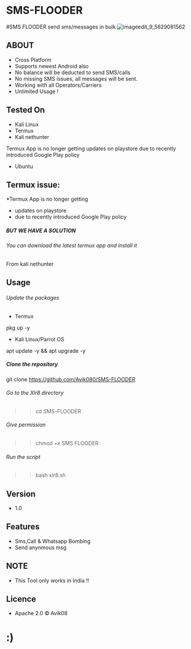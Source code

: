 # SMS-FLOODER
#SMS FLOODER send sms/messages in bulk 
![imageedit_9_5629081562](https://user-images.githubusercontent.com/85094422/136012401-6d088621-fc8c-4247-a7dc-c30b0915a27d.jpg)

## ABOUT

* Cross Platform
* Supports newest Android also
* No balance will be deducted to send SMS/calls
* No missing SMS issues, all messages will be sent.
* Working with all Operators/Carriers
* Unlimited Usage !

## Tested On 

* Kali Linux
* Termux
* Kali nethunter

Termux App is no longer getting
updates on playstore
due to recently introduced Google Play policy 
* Ubuntu

## Termux issue:

*Termux App is no longer getting
* updates on playstore
* due to recently introduced Google Play policy 

##### BUT WE HAVE A SOLUTION

###### You can download the latest termux app and install it
From kali nethunter

## Usage

###### Update the packages

* Termux

pkg up -y


* Kali Linux/Parrot OS

apt update -y && apt upgrade -y


##### Clone the repository


git clone https://github.com/Avik080/SMS-FLOODER


    
###### Go to the Xlr8 directory

>> cd SMS-FLOODER

###### Give permission

>> chmod +x SMS FLOODER

###### Run the script

>> bash xlr8.sh

## Version
* 1.0

## Features
* Sms,Call & Whatsapp Bombing
* Send anynmous msg

## NOTE

* This Tool only works in India !!

## Licence

* Apache 2.0 © Avik08
# :) 



